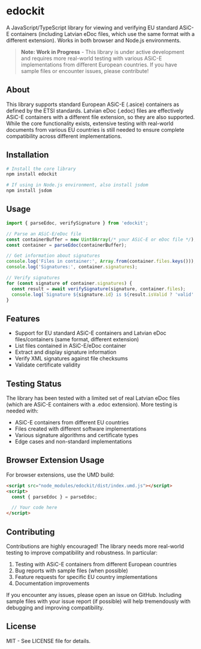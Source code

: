 # edockit

A JavaScript/TypeScript library for viewing and verifying EU standard ASiC-E containers (including Latvian eDoc files, which use the same format with a different extension). Works in both browser and Node.js environments.

> **Note: Work in Progress** - This library is under active development and requires more real-world testing with various ASiC-E implementations from different European countries. If you have sample files or encounter issues, please contribute!

## About

This library supports standard European ASiC-E (.asice) containers as defined by the ETSI standards. Latvian eDoc (.edoc) files are effectively ASiC-E containers with a different file extension, so they are also supported. While the core functionality exists, extensive testing with real-world documents from various EU countries is still needed to ensure complete compatibility across different implementations.

## Installation

```bash
# Install the core library
npm install edockit

# If using in Node.js environment, also install jsdom
npm install jsdom
```

## Usage

```typescript
import { parseEdoc, verifySignature } from 'edockit';

// Parse an ASiC-E/eDoc file
const containerBuffer = new Uint8Array(/* your ASiC-E or eDoc file */);
const container = parseEdoc(containerBuffer);

// Get information about signatures
console.log('Files in container:', Array.from(container.files.keys()));
console.log('Signatures:', container.signatures);

// Verify signatures
for (const signature of container.signatures) {
  const result = await verifySignature(signature, container.files);
  console.log(`Signature ${signature.id} is ${result.isValid ? 'valid' : 'invalid'}`);
}
```

## Features

- Support for EU standard ASiC-E containers and Latvian eDoc files/containers (same format, different extension)
- List files contained in ASiC-E/eDoc container
- Extract and display signature information
- Verify XML signatures against file checksums
- Validate certificate validity

## Testing Status

The library has been tested with a limited set of real Latvian eDoc files (which are ASiC-E containers with a .edoc extension). More testing is needed with:
- ASiC-E containers from different EU countries
- Files created with different software implementations
- Various signature algorithms and certificate types
- Edge cases and non-standard implementations

## Browser Extension Usage

For browser extensions, use the UMD build:

```html
<script src="node_modules/edockit/dist/index.umd.js"></script>
<script>
  const { parseEdoc } = parseEdoc;

  // Your code here
</script>
```

## Contributing

Contributions are highly encouraged! The library needs more real-world testing to improve compatibility and robustness. In particular:

1. Testing with ASiC-E containers from different European countries
2. Bug reports with sample files (when possible)
3. Feature requests for specific EU country implementations
4. Documentation improvements

If you encounter any issues, please open an issue on GitHub. Including sample files with your issue report (if possible) will help tremendously with debugging and improving compatibility.

## License

MIT - See LICENSE file for details.

